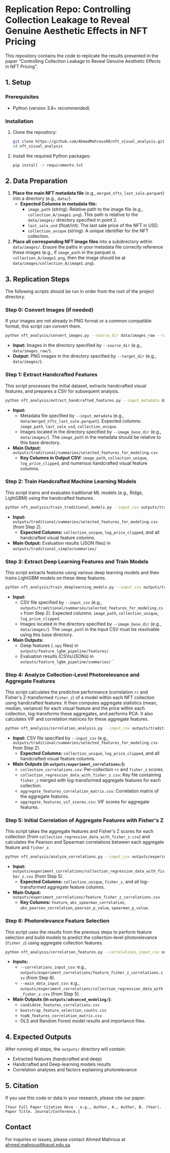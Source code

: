 # Replication Repo: Controlling Collection Leakage to Reveal Genuine Aesthetic Effects in NFT Pricing

This repository contains the code to replicate the results presented in the paper "Controlling Collection Leakage to Reveal Genuine Aesthetic Effects in NFT Pricing".

## 1. Setup

### Prerequisites
- Python (version 3.8+ recommended)

### Installation
1. Clone the repository:
   ```bash
   git clone https://github.com/AhmedMahrous00/nft_visual_analysis.git
   cd nft_visual_analysis
   ```
2. Install the required Python packages:
   ```bash
   pip install -r requirements.txt
   ```

## 2. Data Preparation

1.  **Place the main NFT metadata file** (e.g., `merged_nfts_last_sale.parquet`) into a directory (e.g., `data/`).
    -   **Expected Columns in metadata file:**
        -   `image_path` (string): Relative path to the image file (e.g., `collection_A/image1.png`). This path is relative to the `data/images/` directory specified in point 2.
        -   `last_sale_usd` (float/int): The last sale price of the NFT in USD.
        -   `collection_unique` (string): A unique identifier for the NFT collection.
2.  **Place all corresponding NFT image files** into a subdirectory within `data/images/`. Ensure the paths in your metadata file correctly reference these images (e.g., if `image_path` in the parquet is `collection_A/image1.png`, then the image should be at `data/images/collection_A/image1.png`).

## 3. Replication Steps

The following scripts should be run in order from the root of the project directory.

### Step 0: Convert Images (if needed)
If your images are not already in PNG format or a common compatible format, this script can convert them. 
```bash
python nft_analysis/convert_images.py --source_dir data/images_raw --target_dir data/images
```
-   **Input:** Images in the directory specified by `--source_dir` (e.g., `data/images_raw/`).
-   **Output:** PNG images in the directory specified by `--target_dir` (e.g., `data/images/`).


### Step 1: Extract Handcrafted Features
This script processes the initial dataset, extracts handcrafted visual features, and prepares a CSV for subsequent analysis.
```bash
python nft_analysis/extract_handcrafted_features.py --input_metadata data/merged_nfts_last_sale.parquet --image_base_dir data/images
```
-   **Input:**
    -   Metadata file specified by `--input_metadata` (e.g., `data/merged_nfts_last_sale.parquet`). Expected columns: `image_path`, `last_sale_usd`, `collection_unique`.
    -   Images located in the directory specified by `--image_base_dir` (e.g., `data/images/`). The `image_path` in the metadata should be relative to this base directory.
-   **Main Output:** `outputs/traditional/summaries/selected_features_for_modeling.csv`
    -   **Key Columns in Output CSV:** `image_path`, `collection_unique`, `log_price_clipped`, and numerous handcrafted visual feature columns.

### Step 2: Train Handcrafted Machine Learning Models
This script trains and evaluates traditional ML models (e.g., Ridge, LightGBM) using the handcrafted features.

```bash
python nft_analysis/train_traditional_models.py --input_csv outputs/traditional/summaries/selected_features_for_modeling.csv
```
-   **Input:** `outputs/traditional/summaries/selected_features_for_modeling.csv` (from Step 2).
    -   **Expected Columns:** `collection_unique`, `log_price_clipped`, and all handcrafted visual feature columns.
-   **Main Output:** Evaluation results (JSON files) in `outputs/traditional_simple/summaries/`

### Step 3: Extract Deep Learning Features and Train Models
This script extracts features using various deep learning models and then trains LightGBM models on these deep features.

```bash
python nft_analysis/train_deeplearning_models.py --input_csv outputs/traditional/summaries/selected_features_for_modeling.csv --image_base_dir data/images
```
-   **Input:**
    -   CSV file specified by `--input_csv` (e.g., `outputs/traditional/summaries/selected_features_for_modeling.csv` from Step 2). Expected columns: `image_path`, `collection_unique`, `log_price_clipped`.
    -   Images located in the directory specified by `--image_base_dir` (e.g., `data/images/`). The `image_path` in the input CSV must be resolvable using this base directory.
-   **Main Outputs:**
    -   Deep features (`.npy` files) in `outputs/feature_lgbm_pipeline/features/`
    -   Evaluation results (CSVs/JSONs) in `outputs/feature_lgbm_pipeline/summaries/`
`

### Step 4: Analyze Collection-Level Photorelevance and Aggregate Features
This script calculates the predictive performance (correlation `rc` and Fisher's Z-transformed `fisher_z`) of a model within each NFT collection using handcrafted features. It then computes aggregate statistics (mean, median, variance) for each visual feature and the price within each collection, log-transforms these aggregates, and performs PCA. It also calculates VIF and correlation matrices for these aggregate features.

```bash
python nft_analysis/correlation_analysis.py --input_csv outputs/traditional/summaries/selected_features_for_modeling.csv
```
-   **Input:** CSV file specified by `--input_csv` (e.g., `outputs/traditional/summaries/selected_features_for_modeling.csv` from Step 2).
    -   **Expected Columns:** `collection_unique`, `log_price_clipped`, and all handcrafted visual feature columns.
-   **Main Outputs (in `outputs/experiment_correlations/`):**
    -   `collection_correlations.csv`: Per-collection `rc` and `fisher_z` scores.
    -   `collection_regression_data_with_fisher_z.csv`: Key file containing `fisher_z` merged with log-transformed aggregate features for each collection.
    -   `aggregate_features_correlation_matrix.csv`: Correlation matrix of the aggregate features.
    -   `aggregate_features_vif_scores.csv`: VIF scores for aggregate features.

### Step 5: Initial Correlation of Aggregate Features with Fisher's Z

This script takes the aggregate features and Fisher's Z scores for each collection (from `collection_regression_data_with_fisher_z.csv`) and calculates the Pearson and Spearman correlations between each aggregate feature and `fisher_z`.

```bash
python nft_analysis/analyze_correlations.py --input_csv outputs/experiment_correlations/collection_regression_data_with_fisher_z.csv
```
-   **Input:** `outputs/experiment_correlations/collection_regression_data_with_fisher_z.csv` (from Step 5).
    -   **Expected Columns:** `collection_unique`, `fisher_z`, and all log-transformed aggregate feature columns.
-   **Main Output:** `outputs/experiment_correlations/feature_fisher_z_correlations.csv`
    -   **Key Columns:** `feature`, `abs_spearman_correlation`, `abs_pearson_correlation`, `pearson_p_value`, `spearman_p_value`.


### Step 6: Photorelevance Feature Selection
This script uses the results from the previous steps to perform feature selection and build models to predict the collection-level photorelevance (`fisher_z`) using aggregate collection features.

```bash
python nft_analysis/correlation_features.py --correlations_input_csv outputs/experiment_correlations/feature_fisher_z_correlations.csv --main_data_input_csv outputs/experiment_correlations/collection_regression_data_with_fisher_z.csv
```
-   **Inputs:**
    -   `--correlations_input_csv`: e.g., `outputs/experiment_correlations/feature_fisher_z_correlations.csv` (from Step 6).
    -   `--main_data_input_csv`: e.g., `outputs/experiment_correlations/collection_regression_data_with_fisher_z.csv` (from Step 5).
-   **Main Outputs (in `outputs/advanced_modeling/`):**
    -   `candidate_features_correlations.csv`
    -   `bootstrap_feature_selection_counts.csv`
    -   `topN_features_correlation_matrix.csv`
    -   OLS and Random Forest model results and importance files.
    
## 4. Expected Outputs
After running all steps, the `outputs/` directory will contain:
-   Extracted features (handcrafted and deep)
-   Handcrafted and Deep-learning models results
-   Correlation analyses and factors explaining photorelevance


## 5. Citation
If you use this code or data in your research, please cite our paper:
```
[Your Full Paper Citation Here - e.g., Author, A., Author, B. (Year). Paper Title. Journal/Conference.]
```

## Contact
For inquiries or issues, please contact Ahmed Mahrous at ahmed.mahrous@kaust.edu.sa.
